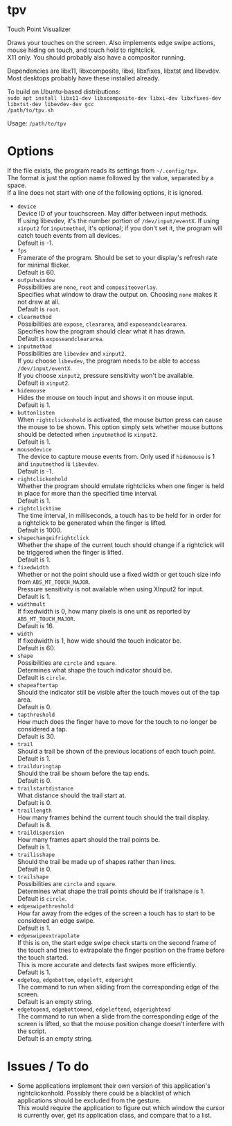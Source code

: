 # tpv

Touch Point Visualizer

Draws your touches on the screen. Also implements edge swipe actions, mouse hiding on touch, and touch hold to rightclick.  
X11 only. You should probably also have a compositor running.

Dependencies are libx11, libxcomposite, libxi, libxfixes, libxtst and libevdev. Most desktops probably have these installed already.

To build on Ubuntu-based distributions:  
`sudo apt install libx11-dev libxcomposite-dev libxi-dev libxfixes-dev libxtst-dev libevdev-dev gcc`  
`/path/to/tpv.sh`

Usage:
`/path/to/tpv`

# Options

If the file exists, the program reads its settings from `~/.config/tpv`.  
The format is just the option name followed by the value, separated by a space.  
If a line does not start with one of the following options, it is ignored.  

* `device`  
	Device ID of your touchscreen. May differ between input methods.  
	If using libevdev, it's the number portion of `/dev/input/eventX`. If using `xinput2` for `inputmethod`, it's optional; if you don't set it, the program will catch touch events from all devices.  
	Default is -1.
* `fps`  
	Framerate of the program. Should be set to your display's refresh rate for minimal flicker.  
	Default is 60.
* `outputwindow`  
	Possibilities are `none`, `root` and `compositeoverlay`.  
	Specifies what window to draw the output on. Choosing `none` makes it not draw at all.  
	Default is `root`.
* `clearmethod`  
	Possibilities are `expose`, `cleararea`, and `exposeandcleararea`.  
	Specifies how the program should clear what it has drawn.  
	Default is `exposeandcleararea`.
* `inputmethod`  
	Possibilities are `libevdev` and `xinput2`.  
	If you choose `libevdev`, the program needs to be able to access `/dev/input/eventX`.  
	If you choose `xinput2`, pressure sensitivity won't be available.  
	Default is `xinput2`.
* `hidemouse`  
	Hides the mouse on touch input and shows it on mouse input.  
	Default is 1.
* `buttonlisten`  
	When `rightclickonhold` is activated, the mouse button press can cause the mouse to be shown. This option simply sets whether mouse buttons should be detected when `inputmethod` is `xinput2`.  
	Default is 1.
* `mousedevice`  
	The device to capture mouse events from. Only used if `hidemouse` is 1 and `inputmethod` is `libevdev`.  
	Default is -1.
* `rightclickonhold`  
	Whether the program should emulate rightclicks when one finger is held in place for more than the specified time interval.  
	Default is 1.
* `rightclicktime`  
	The time interval, in milliseconds, a touch has to be held for in order for a rightclick to be generated when the finger is lifted.  
	Default is 1000.
* `shapechangeifrightclick`  
	Whether the shape of the current touch should change if a rightclick will be triggered when the finger is lifted.  
	Default is 1.
* `fixedwidth`  
	Whether or not the point should use a fixed width or get touch size info from `ABS_MT_TOUCH_MAJOR`.  
	Pressure sensitivity is not available when using XInput2 for input.  
	Default is 1.
* `widthmult`  
	If fixedwidth is 0, how many pixels is one unit as reported by `ABS_MT_TOUCH_MAJOR`.  
	Default is 16.
* `width`  
	If fixedwidth is 1, how wide should the touch indicator be.  
	Default is 60.
* `shape`  
	Possibilities are `circle` and `square`.  
	Determines what shape the touch indicator should be.  
	Default is `circle`.
* `shapeaftertap`  
	Should the indicator still be visible after the touch moves out of the tap area.  
	Default is 0.
* `tapthreshold`  
	How much does the finger have to move for the touch to no longer be considered a tap.  
	Default is 30.
* `trail`  
	Should a trail be shown of the previous locations of each touch point.  
	Default is 1.
* `trailduringtap`  
	Should the trail be shown before the tap ends.  
	Default is 0.
* `trailstartdistance`  
	What distance should the trail start at.  
	Default is 0.
* `traillength`  
	How many frames behind the current touch should the trail display.  
	Default is 8.
* `traildispersion`  
	How many frames apart should the trail points be.  
	Default is 1.
* `trailisshape`  
	Should the trail be made up of shapes rather than lines.  
	Default is 0.
* `trailshape`  
	Possibilities are `circle` and `square`.  
	Determines what shape the trail points should be if trailshape is 1.  
	Default is `circle`.
* `edgeswipethreshold`  
	How far away from the edges of the screen a touch has to start to be considered an edge swipe.  
	Default is 1.
* `edgeswipeextrapolate`  
	If this is on, the start edge swipe check starts on the second frame of the touch and tries to extrapolate the finger position on the frame before the touch started.  
	This is more accurate and detects fast swipes more efficiently.  
	Default is 1.
* `edgetop`, `edgebottom`, `edgeleft`, `edgeright`  
	The command to run when sliding from the corresponding edge of the screen.  
	Default is an empty string.
* `edgetopend`, `edgebottomend`, `edgeleftend`, `edgerightend`  
	The command to run when a slide from the corresponding edge of the screen is lifted, so that the mouse position change doesn't interfere with the script.  
	Default is an empty string.

# Issues / To do

* Some applications implement their own version of this application's rightclickonhold. Possibly there could be a blacklist of which applications should be excluded from the gesture.  
	This would require the application to figure out which window the cursor is currently over, get its application class, and compare that to a list.
